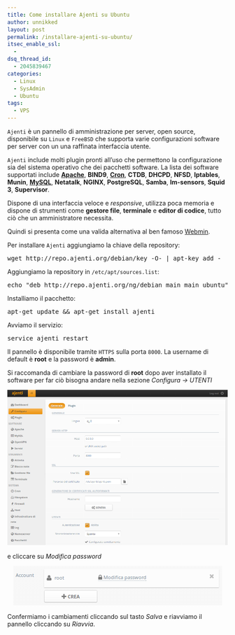 ```yaml
---
title: Come installare Ajenti su Ubuntu
author: unnikked
layout: post
permalink: /installare-ajenti-su-ubuntu/
itsec_enable_ssl:
  - 
dsq_thread_id:
  - 2045839467
categories:
  - Linux
  - SysAdmin
  - Ubuntu
tags:
  - VPS
---
```


`Ajenti` è un pannello di amministrazione per server, open source, disponibile su `Linux` e `FreeBSD` che supporta varie configurazioni software per server con un una raffinata interfaccia utente.

`Ajenti` include molti plugin pronti all&#8217;uso che permettono la configurazione sia del sistema operativo che dei pacchetti software. La lista dei software supportati include **<a title="Guida ai Virtual Host di Apache" href="guida-ai-virtual-host-di-apache" target="_blank">Apache</a>**, **BIND9**, **<a title="Esegui operazioni automaticamente tramite crontab" href="operazioni-automatiche-crontab" target="_blank">Cron</a>**, **CTDB**, **DHCPD**, **NFSD**, **Iptables**, **Munin**, **<a title="Come configurare un ambiente LAMP" href="apache-php-mysql" target="_blank">MySQL</a>**, **Netatalk**, **NGINX**, **PostgreSQL**, **Samba**, **lm-sensors**, **Squid 3**, **Supervisor**.

Dispone di una interfaccia veloce e *responsive*, utilizza poca memoria e dispone di strumenti come **gestore file**, **terminale** e **editor di codice**, tutto ciò che un amministratore necessita.

Quindi si presenta come una valida alternativa al ben famoso <a title="Webmin - Homepage" href="http://www.webmin.com/" target="_blank">Webmin</a>.

Per installare `Ajenti` aggiungiamo la chiave della repository:

<pre class="lang:sh decode:true ">wget http://repo.ajenti.org/debian/key -O- | apt-key add -</pre>

Aggiungiamo la repository in `/etc/apt/sources.list`:

<pre class="lang:sh decode:true ">echo "deb http://repo.ajenti.org/ng/debian main main ubuntu" &gt;&gt; /etc/apt/sources.list</pre>

<p align="center">
  
  <p>
    Installiamo il pacchetto:
  </p>
  
  <pre class="lang:sh decode:true ">apt-get update && apt-get install ajenti</pre>
  
  <p>
    Avviamo il servizio:
  </p>
  
  <pre class="lang:sh decode:true ">service ajenti restart</pre>
  
  <p>
    Il pannello è disponibile tramite <code>HTTPS</code> sulla porta <code>8000</code>. La username di default è <strong>root</strong> e la password è <strong>admin</strong>.
  </p>
  
  <p>
    Si raccomanda di cambiare la password di <strong>root</strong> dopo aver installato il software per far ciò bisogna andare nella sezione <em>Configura -> UTENTI</em>
  </p>
  
  <p align="center">
    <img alt="Dashboard" src="/wp-content/uploads/2013/12/Screenshot-from-2013-12-12-142744.png" />
  </p>
  
  <p>
    e cliccare su <em>Modifica password</em>
  </p>
  
  <p align="center">
    <img alt="Modifica password" src="/wp-content/uploads/2013/12/Screenshot-from-2013-12-12-142932.png" />
  </p>
  
  <p>
    Confermiamo i cambiamenti cliccando sul tasto <em>Salva</em> e riavviamo il pannello cliccando su <em>Riavvia</em>.
  </p>
  
  <br />
  
  <div align="center">
    <!-- unnikked - responsive - footer --><ins class="adsbygoogle" style="display:block" data-ad-client="ca-pub-3846608868139288" data-ad-slot="4255457452" data-ad-format="auto"></ins>
  </div>